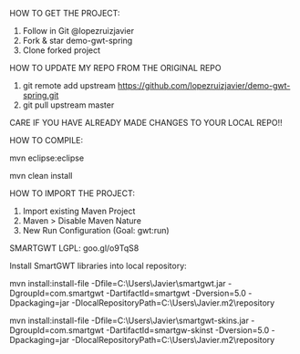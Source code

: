 HOW TO GET THE PROJECT:

1. Follow in Git @lopezruizjavier
2. Fork & star demo-gwt-spring
3. Clone forked project

HOW TO UPDATE MY REPO FROM THE ORIGINAL REPO

1. git remote add upstream https://github.com/lopezruizjavier/demo-gwt-spring.git
2. git pull upstream master

CARE IF YOU HAVE ALREADY MADE CHANGES TO YOUR LOCAL REPO!!

HOW TO COMPILE:

mvn eclipse:eclipse

mvn clean install

HOW TO IMPORT THE PROJECT:

1. Import existing Maven Project
2. Maven > Disable Maven Nature
3. New Run Configuration (Goal: gwt:run)

SMARTGWT LGPL: goo.gl/o9TqS8

Install SmartGWT libraries into local repository:

mvn install:install-file -Dfile=C:\Users\Javier\smartgwt.jar -DgroupId=com.smartgwt 
    -DartifactId=smartgwt -Dversion=5.0 -Dpackaging=jar -DlocalRepositoryPath=C:\Users\Javier\.m2\repository
    
mvn install:install-file -Dfile=C:\Users\Javier\smartgwt-skins.jar -DgroupId=com.smartgwt 
    -DartifactId=smartgw-skinst -Dversion=5.0 -Dpackaging=jar -DlocalRepositoryPath=C:\Users\Javier\.m2\repository
